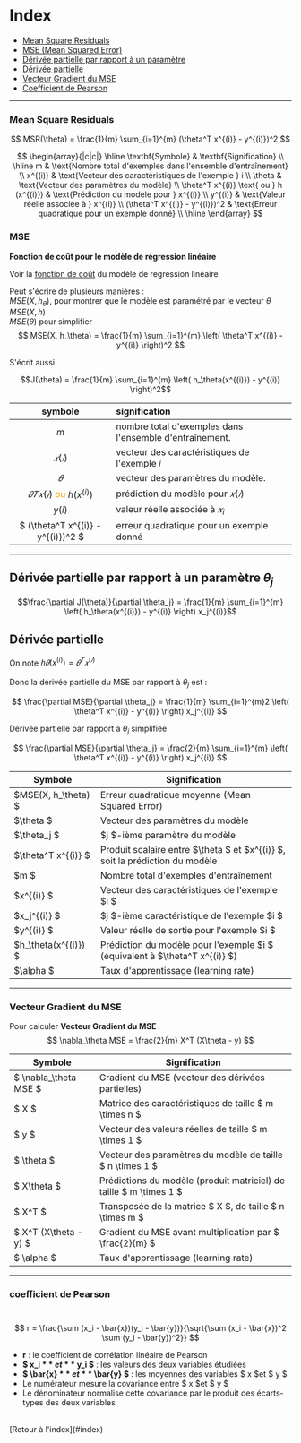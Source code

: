 # Index

- [Mean Square Residuals](#mean-square-residuals)
- [MSE (Mean Squared Error)](#mse)
- [Dérivée partielle par rapport à un paramètre](#derivée-partielle-par-rapport-à-un-paramètre-theta_j)
- [Dérivée partielle](#derivée-partielle)
- [Vecteur Gradient du MSE](#vecteur-gradient-du-mse)
- [Coefficient de Pearson](#coefficient-de-pearson)

---

### Mean Square Residuals
$$
MSR(\theta) = \frac{1}{m} \sum_{i=1}^{m} (\theta^T x^{(i)} - y^{(i)})^2
$$

$$
\begin{array}{|c|c|}
\hline
\textbf{Symbole} & \textbf{Signification} \\
\hline
m & \text{Nombre total d'exemples dans l'ensemble d'entraînement} \\
x^{(i)} & \text{Vecteur des caractéristiques de l'exemple } i \\
\theta & \text{Vecteur des paramètres du modèle} \\
\theta^T x^{(i)} \text{ ou } h (x^{(i)}) & \text{Prédiction du modèle pour } x^{(i)} \\
y^{(i)} & \text{Valeur réelle associée à } x^{(i)} \\
(\theta^T x^{(i)} - y^{(i)})^2 & \text{Erreur quadratique pour un exemple donné} \\
\hline
\end{array}
$$

### MSE
**Fonction de coût  pour le modèle de régression linéaire**

Voir la [fonction de coût](#regression-lineaire.md) du modèle de regression linéaire

Peut s'écrire de plusieurs manières :<br>
$MSE(X, h_\theta)$, pour montrer que le modèle est paramétré par le vecteur $\theta$<br>$MSE(X, h)$<br>
$MSE(\theta)$ pour simplifier
$$
MSE(X, h_\theta) = \frac{1}{m} \sum_{i=1}^{m} \left( \theta^T x^{(i)} - y^{(i)} \right)^2
$$

S'écrit aussi

$$J(\theta) = \frac{1}{m} \sum_{i=1}^{m} \left( h_\theta(x^{(i)}) - y^{(i)} \right)^2$$


|symbole|signification|
|:--:|:--------|
|$m$ | nombre total d'exemples dans l'ensemble d'entraînement.|
|$𝑥(𝑖)$  | vecteur des caractéristiques de l'exemple 𝑖|
|$𝜃$ | vecteur des paramètres du modèle.|
|$𝜃𝑇𝑥(𝑖)$ <font color = "orange">ou</font> $h (x^{(i)})$ | prédiction du modèle pour $𝑥(𝑖)$|
|$y(i)$|valeur réelle associée à $𝑥_i$|
|$ (\theta^T x^{(i)} - y^{(i)})^2 $|erreur quadratique pour un exemple donné|

---
## Dérivée partielle par rapport à un paramètre $\theta_j$

$$\frac{\partial J(\theta)}{\partial \theta_j} = \frac{1}{m} \sum_{i=1}^{m} \left( h_\theta(x^{(i)}) - y^{(i)} \right) x_j^{(i)}$$


## Dérivée partielle
On note $ℎ𝜃(x^{(  i)})=𝜃^𝑇𝑥^{(𝑖)}$<br><br>
Donc la dérivée partielle du MSE par rapport à $\theta_j$  est :


$$
\frac{\partial MSE}{\partial \theta_j} = \frac{1}{m} \sum_{i=1}^{m}2 \left( \theta^T x^{(i)} - y^{(i)} \right) x_j^{(i)}
$$

Dérivée partielle par rapport à $\theta_j$ simplifiée

$$
\frac{\partial MSE}{\partial \theta_j} = \frac{2}{m} \sum_{i=1}^{m} \left( \theta^T x^{(i)} - y^{(i)} \right) x_j^{(i)}
$$




| Symbole               | Signification |
|-----------------------|--------------|
| $MSE(X, h_\theta) $  | Erreur quadratique moyenne (Mean Squared Error) |
| $\theta $        | Vecteur des paramètres du modèle |
| $\theta_j $      | $j $-ième paramètre du modèle |
| $\theta^T x^{(i)} $ | Produit scalaire entre $\theta $ et $x^{(i)} $, soit la prédiction du modèle |
| $m $            | Nombre total d'exemples d'entraînement |
| $x^{(i)} $      | Vecteur des caractéristiques de l'exemple $i $ |
| $x_j^{(i)} $    | $j $-ième caractéristique de l'exemple $i $ |
| $y^{(i)} $      | Valeur réelle de sortie pour l'exemple $i $ |
| $h_\theta(x^{(i)}) $ | Prédiction du modèle pour l'exemple $i $ (équivalent à $\theta^T x^{(i)} $) |
| $\alpha $      | Taux d'apprentissage (learning rate) |


---
### Vecteur Gradient du MSE

Pour calculer
**Vecteur Gradient du MSE**
$$
\nabla_\theta MSE = \frac{2}{m} X^T (X\theta - y)
$$




| Symbole                    | Signification |
|----------------------------|--------------|
| $ \nabla_\theta MSE $      | Gradient du MSE (vecteur des dérivées partielles) |
| $ X $                      | Matrice des caractéristiques de taille $ m \times n $ |
| $ y $                      | Vecteur des valeurs réelles de taille $ m \times 1 $ |
| $ \theta $                 | Vecteur des paramètres du modèle de taille $ n \times 1 $ |
| $ X\theta $                | Prédictions du modèle (produit matriciel) de taille $ m \times 1 $ |
| $ X^T $                    | Transposée de la matrice $ X $, de taille $ n \times m $ |
| $ X^T (X\theta - y) $      | Gradient du MSE avant multiplication par $ \frac{2}{m} $ |
| $ \alpha $                 | Taux d'apprentissage (learning rate) |

---

### coefficient de Pearson
​$$ r = \frac{\sum (x_i - \bar{x})(y_i - \bar{y})}{\sqrt{\sum (x_i - \bar{x})^2 \sum (y_i - \bar{y})^2}} $$


- **r** : le coefficient de corrélation linéaire de Pearson  
- **$ x_i $** et **$ y_i $** : les valeurs des deux variables étudiées  
- **$ \bar{x} $** et **$ \bar{y} $** : les moyennes des variables $ x $et $ y $ 
- Le numérateur mesure la covariance entre $ x $et $ y $ 
- Le dénominateur normalise cette covariance par le produit des écarts-types des deux variables  
<br>
[Retour à l'index](#index)